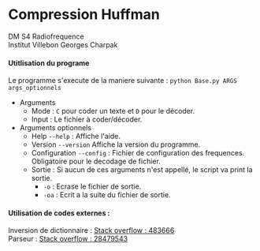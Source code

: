 # Compression Huffman
DM S4 Radiofrequence \
Institut Villebon Georges Charpak


#### Utitlisation du programe
Le programme s'execute de la maniere suivante : `python Base.py ARGS args_optionnels`
* Arguments
    * Mode : `C` pour coder un texte et `D` pour le décoder.
    * Input : Le fichier à coder/décoder.
* Arguments optionnels
    * Help `--help` : Affiche l'aide.
    * Version `--version` Affiche la version du programme.
    * Configuration `--config` : Fichier de configuration des frequences.\
    Obligatoire pour le decodage de fichier.
    * Sortie : Si aucun de ces arguments n'est appellé, le script va print la sortie.
        * `-o` : Ecrase le fichier de sortie.
        * `-oa` : Ecrit a la suite du fichier de sortie.


#### Utilisation de codes externes :
Inversion de dictionnaire : [Stack overflow : 483666][483666] \
Parseur : [Stack overflow : 28479543][28479543]






[483666]: https://stackoverflow.com/questions/483666/python-reverse-invert-a-mapping
[28479543]: https://stackoverflow.com/questions/28479543/run-python-script-with-some-of-the-argument-that-are-optional